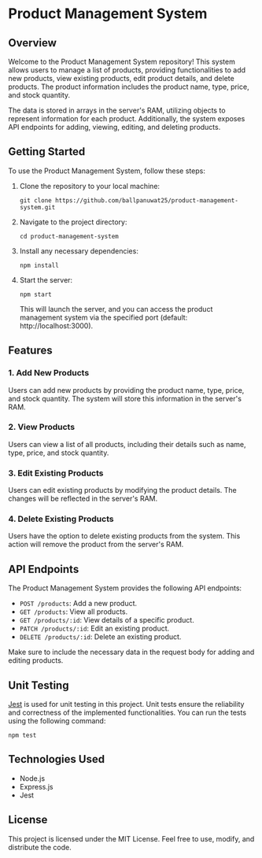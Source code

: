 
# Product Management System

## Overview

Welcome to the Product Management System repository! This system allows users to manage a list of products, providing functionalities to add new products, view existing products, edit product details, and delete products. The product information includes the product name, type, price, and stock quantity.

The data is stored in arrays in the server's RAM, utilizing objects to represent information for each product. Additionally, the system exposes API endpoints for adding, viewing, editing, and deleting products.

## Getting Started

To use the Product Management System, follow these steps:

1.  Clone the repository to your local machine:
	```
    git clone https://github.com/ballpanuwat25/product-management-system.git
    ```
2.  Navigate to the project directory:
	```
    cd product-management-system
    ```
3.  Install any necessary dependencies:
	```
    npm install
    ```
4.  Start the server:
	```
    npm start
    ```
    This will launch the server, and you can access the product management system via the specified port (default: http://localhost:3000).
    

## Features

### 1. Add New Products

Users can add new products by providing the product name, type, price, and stock quantity. The system will store this information in the server's RAM.

### 2. View Products

Users can view a list of all products, including their details such as name, type, price, and stock quantity.

### 3. Edit Existing Products

Users can edit existing products by modifying the product details. The changes will be reflected in the server's RAM.

### 4. Delete Existing Products

Users have the option to delete existing products from the system. This action will remove the product from the server's RAM.

## API Endpoints

The Product Management System provides the following API endpoints:

-   `POST /products`: Add a new product.
-   `GET /products`: View all products.
-   `GET /products/:id`: View details of a specific product.
-   `PATCH /products/:id`: Edit an existing product.
-   `DELETE /products/:id`: Delete an existing product.

Make sure to include the necessary data in the request body for adding and editing products.

## Unit Testing

[Jest](https://jestjs.io/) is used for unit testing in this project. Unit tests ensure the reliability and correctness of the implemented functionalities. You can run the tests using the following command:
```
npm test
```

## Technologies Used

- Node.js
- Express.js
- Jest

## License

This project is licensed under the MIT License. Feel free to use, modify, and distribute the code.
